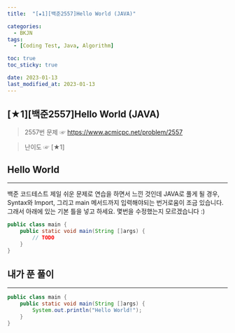 ```yaml
---
title:  "[★1][백준2557]Hello World (JAVA)" 

categories:
  - BKJN
tags:
  - [Coding Test, Java, Algorithm]

toc: true
toc_sticky: true

date: 2023-01-13
last_modified_at: 2023-01-13
---
```

[★1][백준2557]Hello World (JAVA)
----
> 2557번 문제 ☞ <https://www.acmicpc.net/problem/2557> 

> 난이도 ☞ [★1]
  
## Hello World
___  
백준 코드테스트 제일 쉬운 문제로 연습을 하면서 느낀 것인데 JAVA로 풀게 될 경우, Syntax와 Import, 그리고 main 메서드까지 입력해야되는 번거로움이 조금 있습니다. 그래서 아래에 있는 기본 틀을 넣고 하세요. 몇번을 수정했는지 모르겠습니다 :)
```java
public class main {
    public static void main(String []args) {
        // TODO
    }
}
```

## 내가 푼 풀이
___  
```java
public class main {
    public static void main(String []args) {
        System.out.println("Hello World!");
    }
}
```